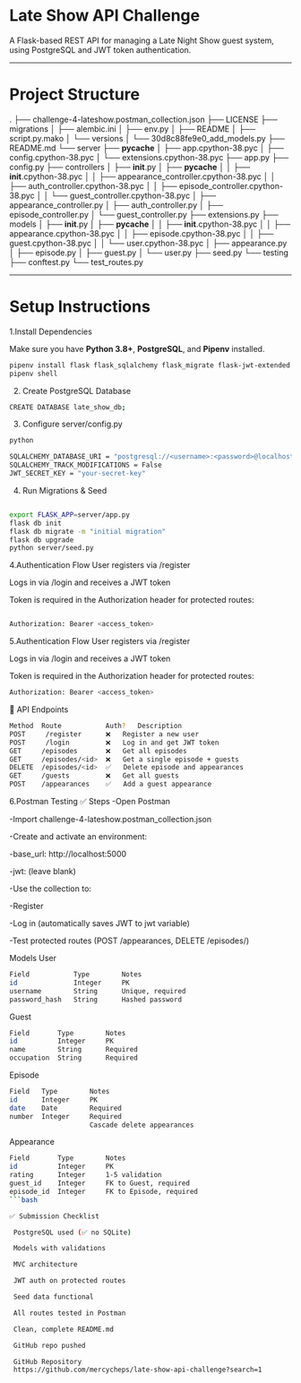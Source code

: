 #  Late Show API Challenge

A Flask-based REST API for managing a Late Night Show guest system, using PostgreSQL and JWT token authentication.

---

# Project Structure


.
├── challenge-4-lateshow.postman_collection.json
├── LICENSE
├── migrations
│   ├── alembic.ini
│   ├── env.py
│   ├── README
│   ├── script.py.mako
│   └── versions
│       └── 30d8c88fe9e0_add_models.py
├── README.md
└── server
    ├── __pycache__
    │   ├── app.cpython-38.pyc
    │   ├── config.cpython-38.pyc
    │   └── extensions.cpython-38.pyc
    ├── app.py
    ├── config.py
    ├── controllers
    │   ├── __init__.py
    │   ├── __pycache__
    │   │   ├── __init__.cpython-38.pyc
    │   │   ├── appearance_controller.cpython-38.pyc
    │   │   ├── auth_controller.cpython-38.pyc
    │   │   ├── episode_controller.cpython-38.pyc
    │   │   └── guest_controller.cpython-38.pyc
    │   ├── appearance_controller.py
    │   ├── auth_controller.py
    │   ├── episode_controller.py
    │   └── guest_controller.py
    ├── extensions.py
    ├── models
    │   ├── __init__.py
    │   ├── __pycache__
    │   │   ├── __init__.cpython-38.pyc
    │   │   ├── appearance.cpython-38.pyc
    │   │   ├── episode.cpython-38.pyc
    │   │   ├── guest.cpython-38.pyc
    │   │   └── user.cpython-38.pyc
    │   ├── appearance.py
    │   ├── episode.py
    │   ├── guest.py
    │   └── user.py
    ├── seed.py
    └── testing
        ├── conftest.py
        └── test_routes.py


---

# Setup Instructions

 1.Install Dependencies

Make sure you have **Python 3.8+**, **PostgreSQL**, and **Pipenv** installed.

```bash
pipenv install flask flask_sqlalchemy flask_migrate flask-jwt-extended psycopg2-binary
pipenv shell
```
2. Create PostgreSQL Database
```bash
CREATE DATABASE late_show_db;
```

3. Configure server/config.py

```bash
python

SQLALCHEMY_DATABASE_URI = "postgresql://<username>:<password>@localhost:5432/late_show_db"
SQLALCHEMY_TRACK_MODIFICATIONS = False
JWT_SECRET_KEY = "your-secret-key"  
```

4. Run Migrations & Seed
```bash

export FLASK_APP=server/app.py
flask db init
flask db migrate -m "initial migration"
flask db upgrade
python server/seed.py
```
4.Authentication Flow
User registers via /register

Logs in via /login and receives a JWT token

Token is required in the Authorization header for protected routes:

```bash

Authorization: Bearer <access_token>
```
5.Authentication Flow
User registers via /register

Logs in via /login and receives a JWT token

Token is required in the Authorization header for protected routes:

```bash
Authorization: Bearer <access_token>
```

🚀 API Endpoints
```bash
Method	Route	        Auth?	Description
POST	 /register	    ❌	Register a new user
POST	 /login 	    ❌	Log in and get JWT token
GET	    /episodes	    ❌	Get all episodes
GET 	/episodes/<id>	❌	Get a single episode + guests
DELETE	/episodes/<id>	✅	Delete episode and appearances
GET	    /guests     	❌	Get all guests
POST	/appearances	✅	Add a guest appearance

```
6.Postman Testing
✅ Steps
-Open Postman

-Import challenge-4-lateshow.postman_collection.json

-Create and activate an environment:

-base_url: http://localhost:5000

-jwt: (leave blank)

-Use the collection to:

-Register

-Log in (automatically saves JWT to jwt variable)

-Test protected routes (POST /appearances, DELETE /episodes/<id>)

Models
User
```bash
Field	        Type	    Notes
id	            Integer	    PK
username	    String	    Unique, required
password_hash   String	    Hashed password
```

Guest
```bash
Field	    Type	    Notes
id	        Integer	    PK
name	    String	    Required
occupation	String	    Required
```

Episode
```bash
Field	Type	    Notes
id	    Integer	    PK
date	Date	    Required
number	Integer	    Required
                    Cascade delete appearances
```
Appearance
```bash
Field	    Type	    Notes
id	        Integer 	PK
rating	    Integer 	1-5 validation
guest_id	Integer	    FK to Guest, required
episode_id	Integer	    FK to Episode, required
```bash

✅ Submission Checklist

 PostgreSQL used (✅ no SQLite)

 Models with validations

 MVC architecture

 JWT auth on protected routes

 Seed data functional

 All routes tested in Postman

 Clean, complete README.md

 GitHub repo pushed

 GitHub Repository
 https://github.com/mercycheps/late-show-api-challenge?search=1


